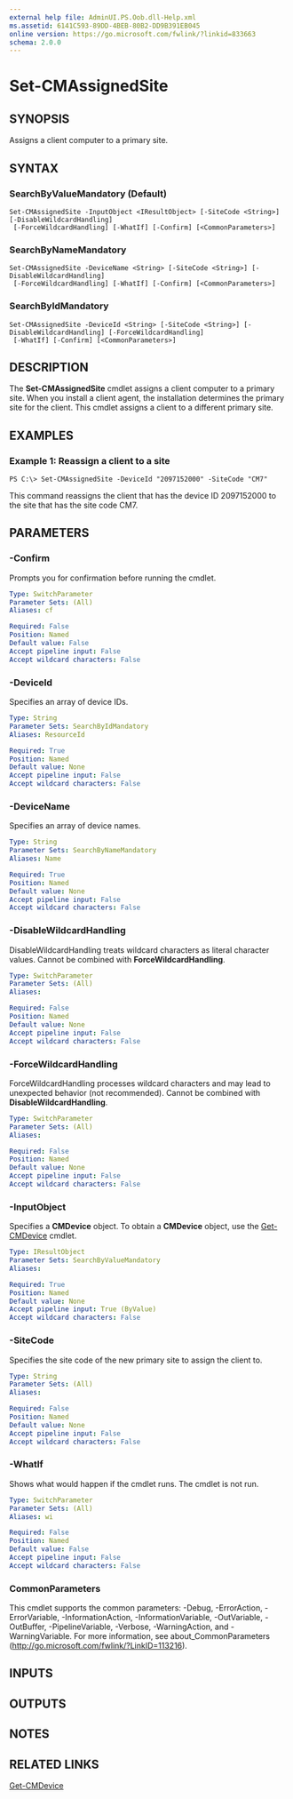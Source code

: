 ```yaml
---
external help file: AdminUI.PS.Oob.dll-Help.xml
ms.assetid: 6141C593-89DD-4BEB-80B2-DD9B391EB045
online version: https://go.microsoft.com/fwlink/?linkid=833663
schema: 2.0.0
---
```


# Set-CMAssignedSite

## SYNOPSIS
Assigns a client computer to a primary site.

## SYNTAX

### SearchByValueMandatory (Default)
```
Set-CMAssignedSite -InputObject <IResultObject> [-SiteCode <String>] [-DisableWildcardHandling]
 [-ForceWildcardHandling] [-WhatIf] [-Confirm] [<CommonParameters>]
```

### SearchByNameMandatory
```
Set-CMAssignedSite -DeviceName <String> [-SiteCode <String>] [-DisableWildcardHandling]
 [-ForceWildcardHandling] [-WhatIf] [-Confirm] [<CommonParameters>]
```

### SearchByIdMandatory
```
Set-CMAssignedSite -DeviceId <String> [-SiteCode <String>] [-DisableWildcardHandling] [-ForceWildcardHandling]
 [-WhatIf] [-Confirm] [<CommonParameters>]
```

## DESCRIPTION
The **Set-CMAssignedSite** cmdlet assigns a client computer to a primary site.
When you install a client agent, the installation determines the primary site for the client.
This cmdlet assigns a client to a different primary site.

## EXAMPLES

### Example 1: Reassign a client to a site
```
PS C:\> Set-CMAssignedSite -DeviceId "2097152000" -SiteCode "CM7"
```

This command reassigns the client that has the device ID 2097152000 to the site that has the site code CM7.

## PARAMETERS

### -Confirm
Prompts you for confirmation before running the cmdlet.

```yaml
Type: SwitchParameter
Parameter Sets: (All)
Aliases: cf

Required: False
Position: Named
Default value: False
Accept pipeline input: False
Accept wildcard characters: False
```

### -DeviceId
Specifies an array of device IDs.

```yaml
Type: String
Parameter Sets: SearchByIdMandatory
Aliases: ResourceId

Required: True
Position: Named
Default value: None
Accept pipeline input: False
Accept wildcard characters: False
```

### -DeviceName
Specifies an array of device names.

```yaml
Type: String
Parameter Sets: SearchByNameMandatory
Aliases: Name

Required: True
Position: Named
Default value: None
Accept pipeline input: False
Accept wildcard characters: False
```

### -DisableWildcardHandling
DisableWildcardHandling treats wildcard characters as literal character values. Cannot be combined with **ForceWildcardHandling**.

```yaml
Type: SwitchParameter
Parameter Sets: (All)
Aliases: 

Required: False
Position: Named
Default value: None
Accept pipeline input: False
Accept wildcard characters: False
```

### -ForceWildcardHandling
ForceWildcardHandling processes wildcard characters and may lead to unexpected behavior (not recommended). Cannot be combined with **DisableWildcardHandling**.

```yaml
Type: SwitchParameter
Parameter Sets: (All)
Aliases: 

Required: False
Position: Named
Default value: None
Accept pipeline input: False
Accept wildcard characters: False
```

### -InputObject
Specifies a **CMDevice** object.
To obtain a **CMDevice** object, use the [Get-CMDevice](Get-CMDevice.md) cmdlet.

```yaml
Type: IResultObject
Parameter Sets: SearchByValueMandatory
Aliases: 

Required: True
Position: Named
Default value: None
Accept pipeline input: True (ByValue)
Accept wildcard characters: False
```

### -SiteCode
Specifies the site code of the new primary site to assign the client to.

```yaml
Type: String
Parameter Sets: (All)
Aliases: 

Required: False
Position: Named
Default value: None
Accept pipeline input: False
Accept wildcard characters: False
```

### -WhatIf
Shows what would happen if the cmdlet runs.
The cmdlet is not run.

```yaml
Type: SwitchParameter
Parameter Sets: (All)
Aliases: wi

Required: False
Position: Named
Default value: False
Accept pipeline input: False
Accept wildcard characters: False
```

### CommonParameters
This cmdlet supports the common parameters: -Debug, -ErrorAction, -ErrorVariable, -InformationAction, -InformationVariable, -OutVariable, -OutBuffer, -PipelineVariable, -Verbose, -WarningAction, and -WarningVariable. For more information, see about_CommonParameters (http://go.microsoft.com/fwlink/?LinkID=113216).

## INPUTS

## OUTPUTS

## NOTES

## RELATED LINKS

[Get-CMDevice](Get-CMDevice.md)


